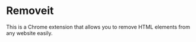 # Removeit
This is a Chrome extension that allows you to remove HTML elements from any website easily.

